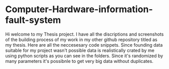 # Computer-Hardware-information-fault-system

Hi welcome to my Thesis project. I have all the discriptions and screenshots of the building process of my work in my other github repository titled as my thesis. Here are all the neccesesary code snippets. Since founding data suitable for my project wasn't possible data is realistically crated by me using python scripts as you can see in the folders. Since it's randomized by many parameters it's possibnle to get very big data without duplicates. 
